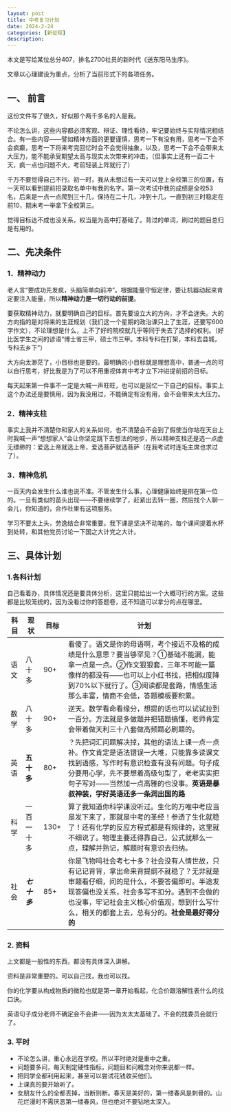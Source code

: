 ```yaml
---
layout: post
title: 中考复习计划
date: 2024-2-24
categories: [新征程]
description:
---
```


本文是写给某位总分407，排名2700社员的新时代《送东阳马生序》。

文章以心理建设为重点，分析了当前形式下的各项任务。

## 一、 前言

这份文件写了很久，好似那个两千多名的人是我。

不论怎么讲，这些内容都必须客观、辩证、理性看待，牢记要始终与实际情况相结合。有一些内容——譬如精神方面的更要谨慎，思考一下有没有用，思考一下会不会疯癫，思考一下将来考完回忆时会不会觉得抽象，以及，思考一下会不会带来太大压力，能不能承受期望太高与现实太次带来的冲击。（但事实上还有一百二十天，疯一点也问题不大，考前轻装上阵就行了）

千万不要觉得自己不行。初一时，我从未想过有一天可以登上全校第三的位置，有一天可以看到提前招录取名单中有我的名字。第一次考试中我的成绩是全校53名，后来是一点一点爬到三十几，保持在二十几，冲到十几，一直到初三时稳定在前10，期末考一举拿下全校第三。

觉得目标达不成也没关系，权当是为高中打基础了。背过的单词，刷过的题目总归是有用的。

## 二、**先决条件**

### 1．精神动力

老人言“要成功先发疯，头脑简单向前冲”。根据能量守恒定律，要让机器动起来肯定要注入能量，所以**精神动力是一切行动的前提**。

要获取精神动力，就要明确自己的目标。首先要设立大的方向，才不会迷失。大的方向指的是对将来的生涯规划（我们这一个星期的政治课只上了生涯，还要写600字作文），不论理想是什么，上不了好的院校就几乎等同于失去了选择的权利。（好比医学生之间的谚语“博士省三甲，硕士市三甲。本科专科在打架，本科去县城，专科去乡下”）

大方向太渺茫了，小目标也是要的。最明确的小目标就是理想高中，普通一点的可以自行思考，好比我是为了可以不用重视体育中考才立下冲进提前招的目标。

每天起来第一件事不一定是大喊一声旺旺，也可以是回忆一下自己的目标。事实上这个办法还是要慎用，因为我没用过，不能确定有没有用，会不会带来太大压力。

### 2．精神支柱

事实上我并不清楚你和家人的关系如何，也不清楚会不会到了假使当你站在天台上时我喊一声“想想家人”会让你坚定跳下去想法的地步，所以精神支柱还是选一点虚无缥缈的：爱选上帝就选上帝，爱选菩萨就选菩萨（在我考试时连毛主席也求过了）。

### 3．精神危机

一百天内会发生什么谁也说不准。不管发生什么事，心理健康始终是排在第一位的。一旦有类似的苗头出现——不要继续学了，赶紧出去转一圈，然后找个人聊一会儿，你知道的，合作社里有这项服务。

学习不要太上头，劳逸结合非常重要。我下课是坚决不动笔的，每个课间提着水杯到处转，和其他党员讨论一下国之大计党之大计。

## 三、具体计划

### 1.各科计划

自己看着办，具体情况还是要具体分析，这里只能给出一个大概可行的方案。这些都是比较笼统的，因为没看过你的答题卷，还不知道可以拿分的点在哪里。

| 科目 |  现状|目标 |计划|
|--|--|--|--|
| 语文 |八十多  |90+|看傻了。语文是你的母语啊，考个接近不及格的成绩是什么意思？要当够罕见？①基础不能漏，能拿一点是一点。②作文狠狠套，三年不可能一篇像样的都没有——也可以上小红书找，把相似度降到70%以下就行了。③阅读都是套路，情感生活那么丰富，情商不会低，答题模板要积累。|
| 数学  | 八十多 | 90+ | 逆天。数学看命看缘分，想提的话也可以试试拉到一百分。方法就是多做题并把错题搞懂，老师肯定会带着做天利三十八套做高频题必刷题的。 |
|英语|**五十多**|80+|？先把词汇问题解决掉，其他的语法上课一点一点补。作文肯定是语法错误一大堆，只能靠多读课文找到语感，写作时有意识检查有没有问题。句子成分要用心学，先不要想着高级句型了，老老实实把句子写对——当然加一点高雅的也没事。**英语是暴叔神装，学好英语还多一条润出国的路**|
|科学|一百一十多|130+|算了我知道你科学课没听过。生化的万唯中考应当是发下来了，那就是中考的圣经！参透了生化就稳了！还有化学的反应方程式都是有规律的，这里就不细说了。物理主要还得靠自己，公式就那么一点，理解并熟记，解题时有意识去归纳。|
|社会|**_七十多_**|85+|你是飞物吗社会考七十多？社会没有人情世故，只有记记背背，拿出命来背提纲不就稳了？无非就是审题看仔细，问的是什么，不要答偏即可。半途发现答偏也没关系，社会多写不扣分。遇到不会做的也没事，牢记社会主义核心价值观，想到什么写什么，相关的都套上去，总有分的。**社会是最好得分的**|

### 2. 资料

上文都是一般性的东西，都没有具体深入讲解。

资料是非常重要的。可以自己找，我也可以找。

你的化学要从构成物质的微粒也就是第一章开始看起，化合价跟溶解性表什么的找口诀。

英语句子成分老师不确定会不会讲——因为太太太基础了。不会的找委员会就行了。

### 3. 平时

 - 不论怎么讲，重心永远在学校。所以平时绝对是重中之重。
 - 问题要多问，每天制定硬性指标，问题目和问概念对你来说都一样。
 - 把同学全都利用起来，甚至可以尝试花钱收买他们。
 - 上课真的要开始听了。
 - 女朋友什么的全都丢掉，当断则断。春天是美好的，第一缕春风是刺骨的。山花烂漫时不需厌恶第一缕春风，但也绝对不要钻地太深入。
